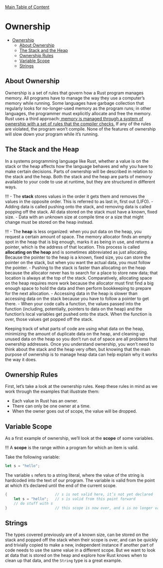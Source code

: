 
[Main Table of Content](./../index.md)

# Ownership

<!-- @import "[TOC]" {cmd="toc" depthFrom=1 depthTo=6 orderedList=false} -->

<!-- code_chunk_output -->

- [Ownership](#ownership)
  - [About Ownership](#about-ownership)
  - [The Stack and the Heap](#the-stack-and-the-heap)
  - [Ownership Rules](#ownership-rules)
  - [Variable Scope](#variable-scope)
  - [Strings](#strings)

<!-- /code_chunk_output -->

## About Ownership

Ownership is a set of rules that govern how a Rust program manages memory. All programs have to manage the way they use a computer’s memory while running. Some languages have garbage collection that regularly looks for no-longer-used memory as the program runs; in other languages, the programmer must explicitly allocate and free the memory. 
Rust uses a third approach:<u> memory is managed through a system of ownership with a set of rules that the compiler checks.</u> If any of the rules are violated, the program won’t compile. None of the features of ownership will slow down your program while it’s running.

## The Stack and the Heap

In a systems programming language like Rust, whether a value is on the stack or the heap affects how the language behaves and why you have to make certain decisions. Parts of ownership will be described in relation to the stack and the heap.
Both the stack and the heap are parts of memory available to your code to use at runtime, but they are structured in different ways. 

!!!
    - The **stack** stores values in the order it gets them and removes the values in the opposite order. This is referred to as last in, first out (LIFO). 
    - Adding data is called pushing onto the stack, and removing data is called popping off the stack. All data stored on the stack must have a known, fixed size. 
    - Data with an unknown size at compile time or a size that might change must be stored on the heap instead.

!!!
    - The **heap** is less organized: when you put data on the heap, you request a certain amount of space. The memory allocator finds an empty spot in the heap that is big enough, marks it as being in use, and returns a pointer, which is the address of that location. This process is called **allocating on the heap** and is sometimes abbreviated as just allocating. Because the pointer to the heap is a known, fixed size, you can store the pointer on the stack, but when you want the actual data, you must follow the pointer.
    - Pushing to the stack is faster than allocating on the heap because the allocator never has to search for a place to store new data; that location is always at the top of the stack. Comparatively, allocating space on the heap requires more work because the allocator must first find a big enough space to hold the data and then perform bookkeeping to prepare for the next allocation.
    - Accessing data in the heap is slower than accessing data on the stack because you have to follow a pointer to get there. 
    - When your code calls a function, the values passed into the function (including, potentially, pointers to data on the heap) and the function’s local variables get pushed onto the stack. When the function is over, those values get popped off the stack.

Keeping track of what parts of code are using what data on the heap, minimizing the amount of duplicate data on the heap, and cleaning up unused data on the heap so you don’t run out of space are all problems that ownership addresses. Once you understand ownership, you won’t need to think about the stack and the heap very often, but knowing that the main purpose of ownership is to manage heap data can help explain why it works the way it does.

## Ownership Rules

First, let’s take a look at the ownership rules. Keep these rules in mind as we work through the examples that illustrate them:

- Each value in Rust has an owner.
- There can only be one owner at a time.
- When the owner goes out of scope, the value will be dropped.

## Variable Scope

As a first example of ownership, we’ll look at the **scope** of some variables. 

!!!
    A **scope** is the range within a program for which an item is valid. 
    
Take the following variable:

```rust
let s = "hello";
```

The variable `s` refers to a string literal, where the value of the string is hardcoded into the text of our program. The variable is valid from the point at which it’s declared until the end of the current scope.


```rust
{                      // s is not valid here, it’s not yet declared
    let s = "hello";   // s is valid from this point forward
    // do stuff with s
}                      // this scope is now over, and s is no longer valid
```

## Strings

The types covered previously are of a known size, can be stored on the stack and popped off the stack when their scope is over, and can be quickly and trivially copied to make a new, independent instance if another part of code needs to use the same value in a different scope. But we want to look at data that is stored on the heap and explore how Rust knows when to clean up that data, and the `String` type is a great example.


